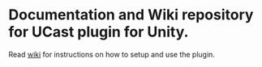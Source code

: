 # Documentation and Wiki repository for UCast plugin for Unity.

Read [wiki](https://github.com/gvax-dev/ucastdocs/wiki) for instructions on how to setup and use the plugin.
